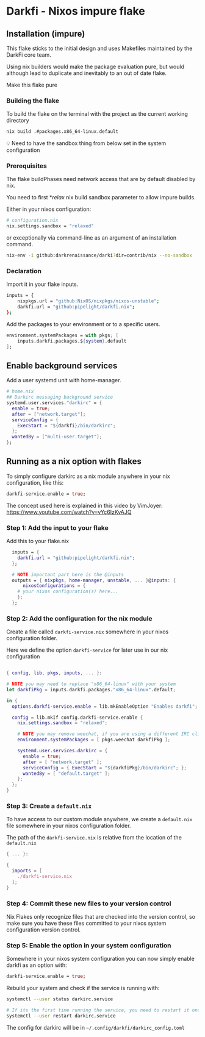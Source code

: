 # Darkfi - Nixos impure flake

## Installation (impure)

This flake sticks to the initial design and uses Makefiles maintained by the
DarkFi core team.

Using nix builders would make the package evaluation pure, but would although
lead to duplicate and inevitably to an out of date flake.

Make this flake pure


### Building the flake
To build the flake on the terminal with the project as the current working directory

```sh
nix build .#packages.x86_64-linux.default
```

💡 Need to have the sandbox thing from below set in the system configuration

### Prerequisites

The flake buildPhases need network access that are by default disabled by nix.

You need to first *_relax_ nix build sandbox parameter to allow impure builds.

Either in your nixos configuration:

```nix
# configuration.nix
nix.settings.sandbox = "relaxed"
```

or exceptionally via command-line as an argument of an installation command.

```sh
nix-env -i github:darkrenaissance/darki?dir=contrib/nix --no-sandbox
```

### Declaration

Import it in your flake inputs.

```sh
inputs = {
    nixpkgs.url = "github:NixOS/nixpkgs/nixos-unstable";
    darkfi.url = "github:pipelight/darkfi.nix";
};
```

Add the packages to your environment or to a specific users.

```nix
environment.systemPackages = with pkgs; [
    inputs.darkfi.packages.${system}.default
];
```

## Enable background services

Add a user systemd unit with home-manager.

```nix
# home.nix
## Darkirc messaging background service
systemd.user.services."darkirc" = {
  enable = true;
  after = ["network.target"];
  serviceConfig = {
    ExecStart = "${darkfi}/bin/darkirc";
  };
  wantedBy = ["multi-user.target"];
};
```

## Running as a nix option with flakes
To simply configure darkirc as a nix module anywhere in your nix configuration, like this:

```nix
darkfi-service.enable = true;
```

The concept used here is explained in this video by VimJoyer: https://www.youtube.com/watch?v=vYc6IzKvAJQ
### Step 1: Add the input to your flake
Add this to your flake.nix
```nix
  inputs = {
    darkfi.url = "github:pipelight/darkfi.nix";
  };

  # NOTE important part here is the @inputs 
  outputs = { nixpkgs, home-manager, unstable, ... }@inputs: {
      nixosConfigurations = {
    # your nixos configuration(s) here...
    };
  };
```

### Step 2: Add the configuration for the nix module
Create a file called `darkfi-service.nix` somewhere in your nixos configuration folder.

Here we define the option `darkfi-service` for later use in our nix configuration
```nix

{ config, lib, pkgs, inputs, ... }:

# NOTE you may need to replace "x86_64-linux" with your system
let darkfiPkg = inputs.darkfi.packages."x86_64-linux".default;

in {
  options.darkfi-service.enable = lib.mkEnableOption "Enables darkfi";

  config = lib.mkIf config.darkfi-service.enable {
    nix.settings.sandbox = "relaxed";

    # NOTE you may remove weechat, if you are using a different IRC client
    environment.systemPackages = [ pkgs.weechat darkfiPkg ];

    systemd.user.services.darkirc = {
      enable = true;
      after = [ "network.target" ];
      serviceConfig = { ExecStart = "${darkfiPkg}/bin/darkirc"; };
      wantedBy = [ "default.target" ]; 
    };
  };
}
```

### Step 3: Create a `default.nix` 
To have access to our custom module anywhere, we create a `default.nix` file somewhere in your nixos configuration folder. 

The path of the `darkfi-service.nix` is relative from the location of the `default.nix`

```nix
{ ... }:

{
  imports = [
    ./darkfi-service.nix
  ];
}
```

### Step 4: Commit these new files to your version control
Nix Flakes only recognize files that are checked into the version control, so make sure you have these files committed to your nixos system configuration version control.

### Step 5: Enable the option in your system configuration
Somewhere in your nixos system configuration you can now simply enable darkfi as an option with:

```nix
darkfi-service.enable = true;
```

Rebuild your system and check if the service is running with:

```sh
systemctl --user status darkirc.service

# If its the first time running the service, you need to restart it once
systemctl --user restart darkirc.service
```

The config for darkirc will be in `~/.config/darkfi/darkirc_config.toml`
